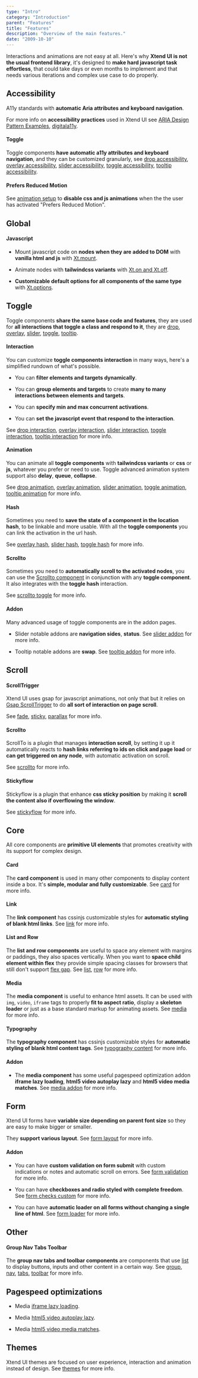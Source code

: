 ```yaml
---
type: "Intro"
category: "Introduction"
parent: "Features"
title: "Features"
description: "Overview of the main features."
date: "2009-10-10"
---
```


Interactions and animations are not easy at all. Here's why **Xtend UI is not the usual frontend library**, it's designed to **make hard javascript task effortless**, that could take days or even months to implement and that needs various iterations and complex use case to do properly.

## Accessibility

A11y standards with **automatic Aria attributes and keyboard navigation**.

For more info on **accessibility practices** used in Xtend UI see [ARIA Design Pattern Examples](https://www.w3.org/TR/wai-aria-practices-1.1/examples/), [digitala11y](https://www.digitala11y.com/).

#### Toggle

Toggle components **have automatic a11y attributes and keyboard navigation**, and they can be customized granularly, see [drop accessibility](/components/drop/other#accessibility), [overlay accessibility](/components/overlay/other#accessibility), [slider accessibility](/components/slider/other#accessibility), [toggle accessibility](/components/toggle/other#accessibility), [tooltip accessibility](/components/tooltip/other#accessibility).

#### Prefers Reduced Motion

See [animation setup](/components/animation#setup) to **disable css and js animations** when the the user has activated "Prefers Reduced Motion".

## Global

#### Javascript

- Mount javascript code on **nodes when they are added to DOM** with **vanilla html and js** with [Xt.mount](/components/global/javascript#xt-mount).

- Animate nodes with **tailwindcss variants** with [Xt.on and Xt.off](/components/global/javascript#xt-on-and-xt-off).

- **Customizable default options for all components of the same type** with [Xt.options](/components/global/javascript#xt-options).

## Toggle

Toggle components **share the same base code and features**, they are used for **all interactions that toggle a class and respond to it**, they are [drop](/components/drop), [overlay](/components/overlay), [slider](/components/slider), [toggle](/components/toggle), [tooltip](/components/tooltip).

#### Interaction

You can customize **toggle components interaction** in many ways, here's a simplified rundown of what's possible.

- You can **filter elements and targets dynamically**.

- You can **group elements and targets** to create **many to many interactions between elements and targets**.

- You can **specify min and max concurrent activations**.

- You can **set the javascript event that respond to the interaction**.

See [drop interaction](/components/drop/interaction), [overlay interaction](/components/overlay/interaction), [slider interaction](/components/slider/interaction), [toggle interaction](/components/toggle/interaction), [tooltip interaction](/components/tooltip/interaction) for more info.

#### Animation

You can animate all **toggle components** with **tailwindcss variants** or **css** or **js**, whatever you prefer or need to use. Toggle advanced animation system support also **delay**, **queue**, **collapse**.

See [drop animation](/components/drop/animation), [overlay animation](/components/overlay/animation), [slider animation](/components/slider/animation), [toggle animation](/components/toggle/animation), [tooltip animation](/components/tooltip/animation) for more info.

#### Hash

Sometimes you need to **save the state of a component in the location hash**, to be linkable and more usable. With all the **toggle components** you can link the activation in the url hash.

See [overlay hash](/components/overlay/interaction#hash), [slider hash](/components/slider/interaction#hash), [toggle hash](/components/toggle/interaction#hash) for more info.

#### Scrollto

Sometimes you need to **automatically scroll to the activated nodes**, you can use the [Scrollto component](/components/scrollto) in conjunction with any **toggle component**. It also integrates with the **toggle hash** interaction.

See [scrollto toggle](/components/scrollto#toggle-integration) for more info.

#### Addon

Many advanced usage of toggle components are in the addon pages.

- Slider notable addons are **navigation sides**, **status**. See [slider addon](/components/slider/addon) for more info.

- Tooltip notable addons are **swap**. See [tooltip addon](/components/tooltip/addon) for more info.

## Scroll

#### ScrollTrigger

Xtend UI uses gsap for javascript animations, not only that but it relies on [Gsap ScrollTrigger](https://greensock.com/docs/v3/Plugins/ScrollTrigger) to do **all sort of interaction on page scroll**.

See [fade](/components/scrolltrigger/fade), [sticky](/components/scrolltrigger/sticky), [parallax](/components/scrolltrigger/parallax) for more info.

#### Scrollto

ScrollTo is a plugin that manages **interaction scroll**, by setting it up it automatically reacts to **hash links referring to ids on click and page load** or **can get triggered on any node**, with automatic activation on scroll.

See [scrollto](/components/scrollto) for more info.

#### Stickyflow

Stickyflow is a plugin that enhance **css sticky position** by making it **scroll the content also if overflowing the window**.

See [stickyflow](/components/stickyflow) for more info.

## Core

All core components are **primitive UI elements** that promotes creativity with its support for complex design.

#### Card

The **card component** is used in many other components to display content inside a box. It's **simple, modular and fully customizable**. See [card](/components/card) for more info.

#### Link

The **link component** has cssinjs customizable styles for **automatic styling of blank html links**. See [link](/components/link) for more info.

#### List and Row

The **list and row components** are useful to space any element with margins or paddings, they also spaces vertically. When you want to **space child element within flex** they provide simple spacing classes for browsers that still don't support [flex gap](https://caniuse.com/flexbox-gap). See [list](/components/list), [row](/components/row) for more info.

#### Media

The **media component** is useful to enhance html assets. It can be used with `img`, `video`, `iframe` tags to properly **fit to aspect ratio**, display a **skeleton loader** or just as a base standard markup for animating assets. See [media](/components/media) for more info.

#### Typography

The **typography component** has cssinjs customizable styles for **automatic styling of blank html content tags**. See [typography content](/components/typography/content) for more info.

#### Addon

- The **media component** has some useful pagespeed optimization addon **iframe lazy loading**, **html5 video autoplay lazy** and **html5 video media matches**. See [media addon](/components/media/addon) for more info.

## Form

Xtend UI forms have **variable size depending on parent font size** so they are easy to make bigger or smaller.

They **support various layout**. See [form layout](/components/form/layout) for more info.

#### Addon

- You can have **custom validation on form submit** with custom indications or notes and automatic scroll on errors. See [form validation](/components/form/addon#validation) for more info.

- You can have **checkboxes and radio styled with complete freedom**. See [form checks custom](/components/form/addon#checks-custom) for more info.

- You can have **automatic loader on all forms without changing a single line of html**. See [form loader](/components/form/addon#loader) for more info.

## Other

#### Group Nav Tabs Toolbar

The **group nav tabs and toolbar components** are components that use [list](/components/list) to display buttons, inputs and other content in a certain way. See [group](/components/group), [nav](/components/nav), [tabs](/components/tabs), [toolbar](/components/toolbar) for more info.

## Pagespeed optimizations

- Media [iframe lazy loading](/components/media/addon#iframe-lazy).

- Media [html5 video autoplay lazy](/components/media/addon#video-autoplay-lazy).

- Media [html5 video media matches](/components/media/addon#video-matches).

## Themes

Xtend UI themes are focused on user experience, interaction and animation instead of design. See [themes](/themes) for more info.
